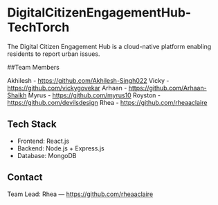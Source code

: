 # DigitalCitizenEngagementHub-TechTorch
 The Digital Citizen Engagement Hub is a cloud-native platform enabling residents to report  urban issues.

 ##Team Members
 
Akhilesh - https://github.com/Akhilesh-Singh022
Vicky - https://github.com/vickygovekar
Arhaan - https://github.com/Arhaan-Shaikh
Myrus - https://github.com/myrus10
Royston - https://github.com/devilsdesign
Rhea - https://github.com/rheaaclaire


## Tech Stack
- Frontend: React.js
- Backend: Node.js + Express.js
- Database: MongoDB

## Contact
 Team Lead: Rhea — https://github.com/rheaaclaire
